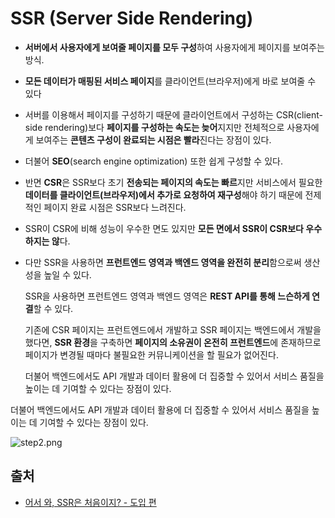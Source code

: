 # SSR (Server Side Rendering)

- **서버에서 사용자에게 보여줄 페이지를 모두 구성**하여 사용자에게 페이지를 보여주는 방식.
- **모든 데이터가 매핑된 서비스 페이지**를 클라이언트(브라우저)에게 바로 보여줄 수 있다
- 서버를 이용해서 페이지를 구성하기 때문에 클라이언트에서 구성하는 CSR(client-side rendering)보다 **페이지를 구성하는 속도는 늦어**지지만 전체적으로 사용자에게 보여주는 **콘텐츠 구성이 완료되는 시점은 빨라**진다는 장점이 있다. 
- 더불어 **SEO**(search engine optimization) 또한 쉽게 구성할 수 있다.
- 반면 **CSR**은 SSR보다 초기 **전송되는 페이지의 속도는 빠르**지만 서비스에서 필요한 **데이터를 클라이언트(브라우저)에서 추가로 요청하여 재구성**해야 하기 때문에 전제적인 페이지 완료 시점은 SSR보다 느려진다.

- SSR이 CSR에 비해 성능이 우수한 면도 있지만 **모든 면에서 SSR이 CSR보다 우수하지는 않**다.
- 다만 SSR을 사용하면 **프런트엔드 영역과 백엔드 영역을 완전히 분리**함으로써 생산성을 높일 수 있다.

  SSR을 사용하면 프런트엔드 영역과 백엔드 영역은 **REST API를 통해 느슨하게 연결**할 수 있다.

  기존에 CSR 페이지는 프런트엔드에서 개발하고 SSR 페이지는 백엔드에서 개발을 했다면, **SSR 환경**을 구축하면 **페이지의 소유권이 온전히 프런트엔드**에 존재하므로 페이지가 변경될 때마다 불필요한 커뮤니케이션을 할 필요가 없어진다.

  더불어 백엔드에서도 API 개발과 데이터 활용에 더 집중할 수 있어서 서비스 품질을 높이는 데 기여할 수 있다는 장점이 있다.

더불어 백엔드에서도 API 개발과 데이터 활용에 더 집중할 수 있어서 서비스 품질을 높이는 데 기여할 수 있다는 장점이 있다.

![step2.png](https://d2.naver.com/content/images/2020/06/step2.png)



## 출처

- [어서 와, SSR은 처음이지? - 도입 편](https://d2.naver.com/helloworld/7804182)
